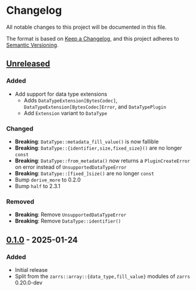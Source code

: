 # Changelog

All notable changes to this project will be documented in this file.

The format is based on [Keep a Changelog](https://keepachangelog.com/en/1.0.0/),
and this project adheres to [Semantic Versioning](https://semver.org/spec/v2.0.0.html).

## [Unreleased]

### Added
- Add support for data type extensions
  - Adds `DataTypeExtension[BytesCodec]`, `DataTypeExtension[BytesCodec]Error`, and `DataTypePlugin`
  - Add `Extension` variant to `DataType`

### Changed
- **Breaking**: `DataType::metadata_fill_value()` is now fallible
- **Breaking**: `DataType::{identifier,size,fixed_size}()` are no longer `const`
- **Breaking**: `DataType::from_metadata()` now returns a `PluginCreateError` on error instead of `UnsupportedDataTypeError`
- **Breaking**: `DataType::[fixed_]size()` are no longer `const`
- Bump `derive_more` to 0.2.0
- Bump `half` to 2.3.1

### Removed
- **Breaking**: Remove `UnsupportedDataTypeError`
- **Breaking**: Remove `DataType::identifier()`

## [0.1.0] - 2025-01-24

### Added
- Initial release
- Split from the `zarrs::array::{data_type,fill_value}` modules of `zarrs` 0.20.0-dev

[unreleased]: https://github.com/LDeakin/zarrs/compare/zarrs_data_type-v0.1.0...HEAD
[0.1.0]: https://github.com/LDeakin/zarrs/releases/tag/zarrs_data_type-v0.1.0
